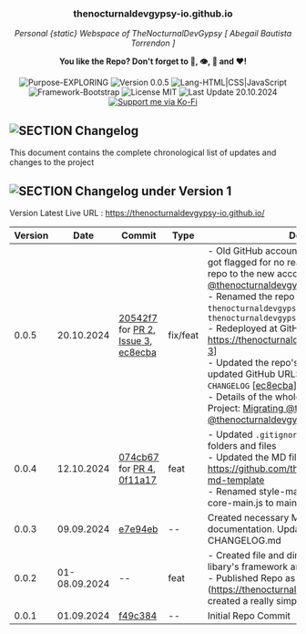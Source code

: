<!-- <p align="center"><img src="/md_assets/octocat.gif" alt="Logo" width="130" height="130"></p> --> 
<h3 align="center">thenocturnaldevgypsy-io.github.io</h3>
<p align="center"><em>Personal {static} Webspace of TheNocturnalDevGypsy [ Abegail Bautista Torrendon ]</em></p>
<p align="center"><strong>You like the Repo? Don't forget to 🌟, 👁️, 🔱 and ❤️!</strong></p>
<p align="center">
   <img src="https://img.shields.io/badge/Purpose-EXPLORING-%2300416a?logoColor=white&labelColor=%2300416a&color=%2324292e&textColor=white" alt="Purpose-EXPLORING">
   <img src="https://img.shields.io/badge/Version-0.0.5-%2300416a?logoColor=white&labelColor=%2300416a&color=%2324292e&textColor=white" alt="Version 0.0.5">
   <img src="https://img.shields.io/badge/Lang-HTML%20|%20CSS%20|%20JavaScript-%2300416a?logoColor=white&labelColor=%2300416a&color=%2324292e&textColor=white" alt="Lang-HTML|CSS|JavaScript">
   <img src="https://img.shields.io/badge/Framework-Bootstrap-%2300416a?logoColor=white&labelColor=%2300416a&color=%2324292e&textColor=white" alt="Framework-Bootstrap">
   <img src="https://img.shields.io/badge/License-MIT-%2300416a?logoColor=white&labelColor=%2300416a&color=%2324292e&textColor=white" alt="License MIT">
   <img src="https://img.shields.io/badge/Last%20Update-20.10.2024-%2300416a?logoColor=white&labelColor=%2300416a&color=%2324292e&textColor=white" alt="Last Update 20.10.2024">
   <a href="https://ko-fi.com/thenocturnaldevgypsy">
      <img src="https://img.shields.io/badge/Support%20me%20via%20Ko--Fi-%2300416a?logo=ko-fi&logoColor=white&color=%2300416a&textColor=white" alt="Support me via Ko-Fi">
   </a>
</p>

## ![SECTION Changelog](https://custom-icon-badges.demolab.com/badge/-Changelog-24292e?logo=log&logoColor=white&labelColor=00416a)
This document contains the complete chronological list of updates and changes to the project

## ![SECTION Changelog under Version 1](https://custom-icon-badges.demolab.com/badge/-Changelog%20under%20Version%201-24292e?logo=flame&logoColor=white&labelColor=2471AE)

Version Latest Live URL : https://thenocturnaldevgypsy-io.github.io/

| Version | Date | Commit | Type | Description |
| ------------- | ------------- | ------------- | ------------- | ------------- |
| 0.0.5 | 20.10.2024 | [20542f7](https://github.com/thenocturnaldevgypsy-io/thenocturnaldevgypsy-io.github.io/commit/20542f706869b7a022c4267da02213e81439a92b) for [PR 2](https://github.com/thenocturnaldevgypsy-io/thenocturnaldevgypsy-io.github.io/pull/2), [Issue 3](https://github.com/thenocturnaldevgypsy-io/thenocturnaldevgypsy-io.github.io/issues/3), [ec8ecba](https://github.com/thenocturnaldevgypsy-io/thenocturnaldevgypsy-io.github.io/commit/ec8ecba86151a22cd6e0d47cf87e1dc596eb2ffa) | fix/feat | - Old GitHub account [@thenocturnaldevgypsy](https://github.com/thenocturnaldevgypsy) got flagged for no reason given, recreated the repo to the new account [@thenocturnaldevgypsy-io](https://github.com/thenocturnaldevgypsy-io) [[PR 2](https://github.com/thenocturnaldevgypsy-io/thenocturnaldevgypsy-io.github.io/pull/2)]<br>- Renamed the repo from `thenocturnaldevgypsy.github.io` to `thenocturnaldevgypsy-io.github.io`<br>- Redeployed at GitHub Pages, Live URL: https://thenocturnaldevgypsy-io.github.io [[Issue 3](https://github.com/thenocturnaldevgypsy-io/thenocturnaldevgypsy-io.github.io/issues/3)]<br>- Updated the repo's documentation with the updated GitHub URLS except for the links under `CHANGELOG` [[ec8ecba](https://github.com/thenocturnaldevgypsy-io/thenocturnaldevgypsy-io.github.io/commit/ec8ecba86151a22cd6e0d47cf87e1dc596eb2ffa)].<br>- Details of the whole migration, see GitHub Project: [Migrating @thenocturnaldevgypsy to @thenocturnaldevgypsy-io](https://github.com/users/thenocturnaldevgypsy-io/projects/1/views/1) |
| 0.0.4 | 12.10.2024 | [074cb67](https://github.com/thenocturnaldevgypsy/thenocturnaldevgypsy.github.io/commit/074cb676a88b2f5deb55b9f3aafce66f819786b2) for [PR 4](https://github.com/thenocturnaldevgypsy/thenocturnaldevgypsy.github.io/pull/4), [0f11a17](https://github.com/thenocturnaldevgypsy/thenocturnaldevgypsy.github.io/commit/0f11a17277d48436d3adab759af0a3cef36d46ae) | feat | - Updated `.gitignore` and removed unnecessary folders and files<br>- Updated the MD files with https://github.com/thenocturnaldevgypsy/github-md-template<br>- Renamed style-main.css to main-style.css, core-main.js to main-core.js  |
| 0.0.3 | 09.09.2024 | [e7e94eb](https://github.com/thenocturnaldevgypsy/thenocturnaldevgypsy.github.io/commit/e7e94eb4495a1f626ca0f1ec4592b4f89c18a3de) | -- | Created necessary Markdown files for Repo's documentation. Updated README.md, created CHANGELOG.md |
| 0.0.2 | 01-08.09.2024 | -- | feat | - Created file and directory structure, setup the libary's framework and tools<br>- Published Repo as Github Page (https://thenocturnaldevgypsy.github.io/), created a really simple "Coming Soon" page. |
| 0.0.1 | 01.09.2024 | [f49c384](https://github.com/thenocturnaldevgypsy/thenocturnaldevgypsy.github.io/commit/f49c384e35ebb578186b76162e5343958a583306) | -- | Initial Repo Commit |